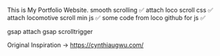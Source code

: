 This is My Portfolio Website.
smooth scrolling ✅
attach loco scroll css ✅ 
attach locomotive scroll min js ✅
some code from loco github for js ✅

gsap attach gsap scrolltrigger

Original Inspiration -> https://cynthiaugwu.com/
